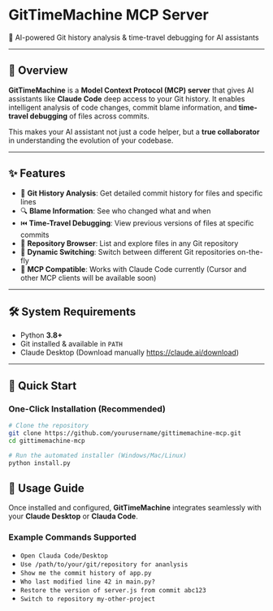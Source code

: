 # GitTimeMachine MCP Server  
🚀 AI-powered Git history analysis & time-travel debugging for AI assistants  

---

## 📖 Overview  
**GitTimeMachine** is a **Model Context Protocol (MCP) server** that gives AI assistants like **Claude Code** deep access to your Git history. It enables intelligent analysis of code changes, commit blame information, and **time-travel debugging** of files across commits.  

This makes your AI assistant not just a code helper, but a **true collaborator** in understanding the evolution of your codebase.  

---

## ✨ Features  
- 📜 **Git History Analysis**: Get detailed commit history for files and specific lines  
- 🔍 **Blame Information**: See who changed what and when  
- ⏮️ **Time-Travel Debugging**: View previous versions of files at specific commits  
- 📂 **Repository Browser**: List and explore files in any Git repository  
- 🔄 **Dynamic Switching**: Switch between different Git repositories on-the-fly  
- 🤖 **MCP Compatible**: Works with Claude Code currently (Cursor and other MCP clients will be available soon)  

---

## 🛠️ System Requirements  
- Python **3.8+**  
- Git installed & available in `PATH`  
- Claude Desktop (Download manually https://claude.ai/download)

---

## 🚀 Quick Start  

### One-Click Installation (Recommended)  
```bash
# Clone the repository
git clone https://github.com/yourusername/gittimemachine-mcp.git
cd gittimemachine-mcp

# Run the automated installer (Windows/Mac/Linux)
python install.py
```

## 🎯 Usage Guide  

Once installed and configured, **GitTimeMachine** integrates seamlessly with your **Claude Desktop** or **Clauda Code**.  

### Example Commands Supported  
- `Open Clauda Code/Desktop`
- `Use /path/to/your/git/repository for ananlysis`
- `Show me the commit history of app.py`  
- `Who last modified line 42 in main.py?`  
- `Restore the version of server.js from commit abc123`  
- `Switch to repository my-other-project`  

